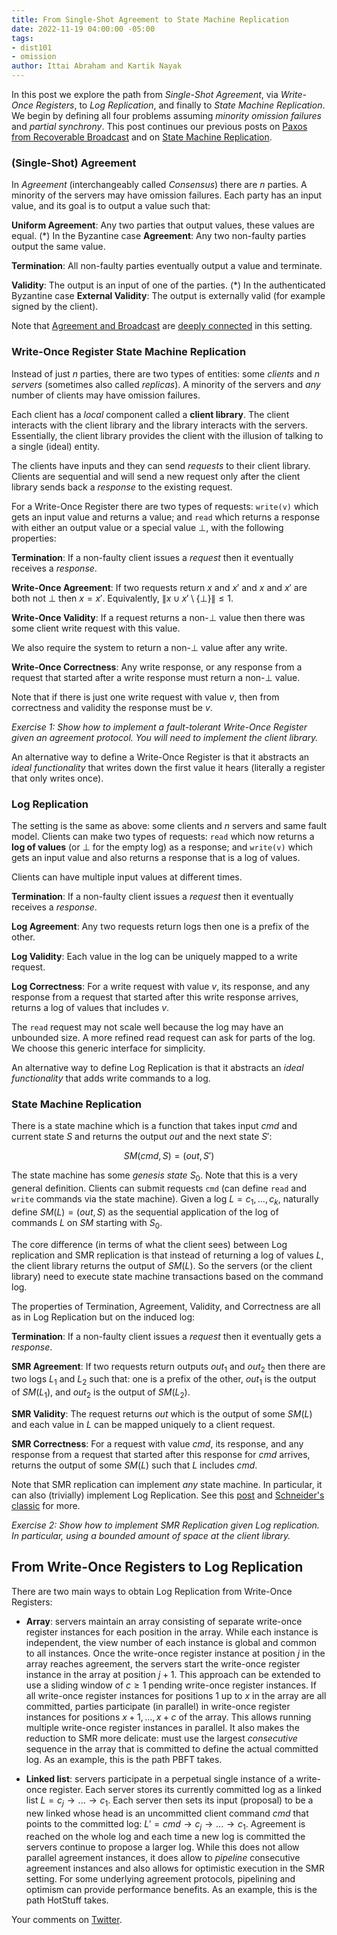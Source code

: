 ```yaml
---
title: From Single-Shot Agreement to State Machine Replication
date: 2022-11-19 04:00:00 -05:00
tags:
- dist101
- omission
author: Ittai Abraham and Kartik Nayak
---
```


In this post we explore the path from *Single-Shot Agreement*, via *Write-Once Registers*, to *Log Replication*, and finally to *State Machine Replication*. We begin by defining all four problems assuming *minority omission failures* and *partial synchrony*. This post continues our previous posts on [Paxos from Recoverable Broadcast](https://decentralizedthoughts.github.io/2022-11-04-paxos-via-recoverable-broadcast/) and on [State Machine Replication](https://decentralizedthoughts.github.io/2019-10-15-consensus-for-state-machine-replication/). 

### (Single-Shot) Agreement

In *Agreement* (interchangeably called *Consensus*) there are $n$ parties. A minority of the servers may have omission failures. Each party has an input value, and its goal is to output a value such that:

**Uniform Agreement**: Any two parties that output values, these values are equal. 
(*) In the Byzantine case **Agreement**: Any two non-faulty parties output the same value.

**Termination**: All non-faulty parties eventually output a value and terminate.

**Validity**: The output is an input of one of the parties.
(*) In the authenticated Byzantine case **External Validity**: The output is externally valid (for example signed by the client).



Note that [Agreement and Broadcast](https://decentralizedthoughts.github.io/2019-06-27-defining-consensus/) are [deeply connected](https://decentralizedthoughts.github.io/2020-09-14-broadcast-from-agreement-and-agreement-from-broadcast/) in this setting.

### Write-Once Register State Machine Replication

Instead of just $n$ parties, there are two types of entities: some *clients* and $n$ *servers* (sometimes also called *replicas*). A minority of the servers and *any* number of clients may have omission failures.

Each client has a *local* component called a **client library**. The client interacts with the client library and the library interacts with the servers. Essentially, the client library provides the client with the illusion of talking to a single (ideal) entity. 

The clients have inputs and they can send *requests* to their client library. Clients are sequential and will send a new request only after the client library sends back a *response* to the existing request. 

For a Write-Once Register there are two types of requests: ```write(v)``` which gets an input value and returns a value; and ```read``` which returns a response with either an output value or a special value $\bot$, with the following properties:

**Termination**: If a non-faulty client issues a *request* then it eventually receives a *response*.

**Write-Once Agreement**: If two requests return $x$ and $x'$ and  $x$ and $x'$ are both not $\bot$ then $x=x'$. Equivalently, $\|x \cup x' \setminus \{\bot \}\| \leq 1$. 

**Write-Once Validity**: If a request returns a non-$\bot$ value then there was some client write request with this value.

We also require the system to return a non-$\bot$ value after any write.

**Write-Once Correctness**: Any write response, or any response from a request that started after a write response must return a non-$\bot$ value.


Note that if there is just one write request with value $v$, then from correctness and validity the response must be $v$.

*Exercise 1: Show how to implement a fault-tolerant Write-Once Register given an agreement protocol. You will need to implement the client library.*

An alternative way to define a Write-Once Register is that it abstracts an *ideal functionality* that writes down the first value it hears (literally a register that only writes once).

### Log Replication

The setting is the same as above: some clients and $n$ servers and same fault model. Clients can make two types of requests: ```read``` which now returns a **log of values** (or $\bot$ for the empty log)  as a response; and ```write(v)``` which gets an input value and also returns a response that is a log of values.

Clients can have multiple input values at different times. 

**Termination**: If a non-faulty client issues a *request* then it eventually receives a *response*.

**Log Agreement**: Any two requests return logs then one is a prefix of the other.

**Log Validity**: Each value in the log can be uniquely mapped to a write request.

**Log Correctness**: For a write request with value $v$, its response, and any response from a request that started after this write response arrives, returns a log of values that includes $v$.

The ```read``` request may not scale well because the log may have an unbounded size. A more refined read request can ask for parts of the log. We choose this generic interface for simplicity.

An alternative way to define Log Replication is that it abstracts an *ideal functionality* that adds write commands to a log.


### State Machine Replication

There is a state machine which is a function that takes input $cmd$ and current state $S$ and returns the output $out$ and the next state $S'$:

$$
SM(cmd, S)=(out,S')
$$

The state machine has some *genesis state* $S_0$. Note that this is a very general definition. Clients can submit requests  ```cmd``` (can define ```read``` and ```write``` commands via the state machine).  Given a log $L=c_1,\dots,c_k$, naturally define $SM(L)=(out,S)$ as the sequential application of the log of commands $L$ on $SM$ starting with $S_0$. 

The core difference (in terms of what the client sees) between Log replication and SMR replication is that instead of returning a log of values $L$, the client library returns the output of $SM(L)$. So the servers (or the client library) need to execute state machine transactions based on the command log.

The properties of Termination, Agreement, Validity, and Correctness are all as in Log Replication but on the induced log:

**Termination**: If a non-faulty client issues a *request* then it eventually gets a *response*.

**SMR Agreement**: If two requests return outputs $out_1$ and $out_2$ then there are two logs $L_1$ and $L_2$ such that: one is a prefix of the other, $out_1$ is the output of $SM(L_1)$, and $out_2$ is the output of $SM(L_2)$.

**SMR Validity**: The request returns $out$ which is the output of some $SM(L)$ and each value in $L$ can be mapped uniquely to a client request.

**SMR Correctness**: For a request with value $cmd$, its response, and any response from a request that started after this response for $cmd$ arrives, returns the output of some $SM(L)$ such that $L$ includes $cmd$.


Note that SMR replication can implement *any* state machine. In particular, it can also (trivially) implement Log Replication. See this [post](https://decentralizedthoughts.github.io/2019-10-15-consensus-for-state-machine-replication/) and [Schneider's classic](https://www.cs.cornell.edu/fbs/publications/ibmFault.sm.pdf) for more. 

*Exercise 2: Show how to implement SMR Replication given Log replication. In particular, using a bounded amount of space at the client library.*



## From Write-Once Registers to Log Replication

There are two main ways to obtain Log Replication from Write-Once Registers:

- **Array**: servers maintain an array consisting of separate write-once register instances for each position in the array. While each instance is independent, the view number of each instance is global and common to all instances. Once the write-once register instance at position $j$ in the array reaches agreement, the servers start the write-once register instance in the array at position $j+1$. This approach can be extended to use a sliding window of $c \geq 1$ pending write-once register instances. If all write-once register instances for positions  1 up to $x$ in the array are all committed, parties participate (in parallel) in write-once register instances for positions $x+1,\dots,x+c$ of the array. This allows running multiple write-once register instances in parallel. It also makes the reduction to SMR more delicate: must use the largest *consecutive* sequence in the array that is committed to define the actual committed log. As an example, this is the path PBFT takes.


- **Linked list**: servers participate in a perpetual single instance of a write-once register. Each server stores its currently committed log as a linked list $L = c_j \rightarrow ... \rightarrow c_{1}$. Each server then sets its input (proposal) to be a new linked whose head is an uncommitted client command $cmd$ that points to the committed log:  $L' = cmd \rightarrow c_j \rightarrow ... \rightarrow c_{1}$. Agreement is reached on the whole log and each time a new log is committed the servers continue to propose a larger log. While this does not allow parallel agreement instances, it does allow to *pipeline* consecutive agreement instances and also allows for optimistic execution in the SMR setting. For some underlying agreement protocols, pipelining and optimism can provide performance benefits. As an example, this is the path HotStuff takes. 

Your comments on [Twitter](https://twitter.com/ittaia/status/1599895548416270338?s=20&t=RUTyrxNgaIvudyiV5O5IAA).